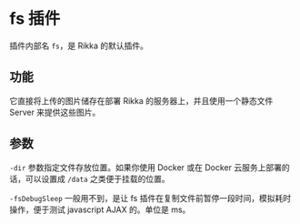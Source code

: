 # fs 插件

插件内部名 `fs`，是 Rikka 的默认插件。

## 功能

它直接将上传的图片储存在部署 Rikka 的服务器上，并且使用一个静态文件 Server 来提供这些图片。

## 参数

`-dir` 参数指定文件存放位置。如果你使用 Docker 或在 Docker 云服务上部署的话，可以设置成 `/data` 之类便于挂载的位置。

`-fsDebugSleep` 一般用不到，是让 fs 插件在复制文件前暂停一段时间，模拟耗时操作，便于测试 javascript AJAX 的。单位是 ms。
